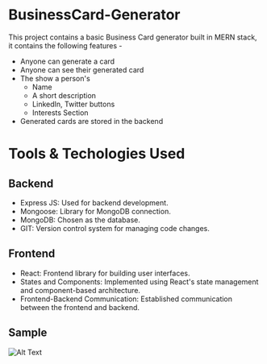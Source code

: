 # BusinessCard-Generator

This project contains a basic Business Card generator built in MERN stack,
it contains the following features - 

- Anyone can generate a card
- Anyone can see their generated card
- The show a person's
    - Name
    - A short description
    - LinkedIn, Twitter buttons
    - Interests Section
- Generated cards are stored in the backend

# Tools & Techologies Used

## Backend
- Express JS: Used for backend development.
- Mongoose: Library for MongoDB connection.
- MongoDB: Chosen as the database.
- GIT: Version control system for managing code changes.

## Frontend
- React: Frontend library for building user interfaces.
- States and Components: Implemented using React's state management and component-based architecture.
- Frontend-Backend Communication: Established communication between the frontend and backend.

## Sample

![Alt Text](https://i.imgur.com/rWp8sKD.jpg)
